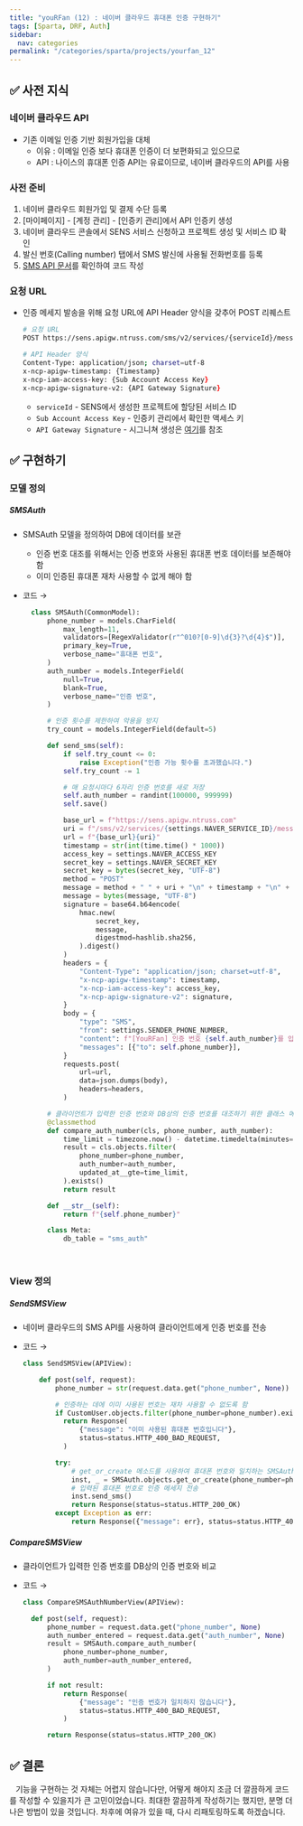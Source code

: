 ```yaml
---
title: "youRFan (12) : 네이버 클라우드 휴대폰 인증 구현하기"
tags: [Sparta, DRF, Auth]
sidebar:
  nav: categories
permalink: "/categories/sparta/projects/yourfan_12"
---
```


<div class="article__content" markdown="1">

## ✅ 사전 지식

### 네이버 클라우드 API

- 기존 이메일 인증 기반 회원가입을 대체
  - 이유 : 이메일 인증 보다 휴대폰 인증이 더 보편화되고 있으므로
  - API : 나이스의 휴대폰 인증 API는 유료이므로, 네이버 클라우드의 API를 사용

### 사전 준비

1. 네이버 클라우드 회원가입 및 결제 수단 등록
2. [마이페이지] - [계정 관리] - [인증키 관리]에서 API 인증키 생성
3. 네이버 클라우드 콘솔에서 SENS 서비스 신청하고 프로젝트 생성 및 서비스 ID 확인
4. 발신 번호(Calling number) 탭에서 SMS 발신에 사용될 전화번호를 등록
5. [SMS API 문서](https://api.ncloud-docs.com/docs/ai-application-service-sens-smsv2)를 확인하여 코드 작성

### 요청 URL

- 인증 메세지 발송을 위해 요청 URL에 API Header 양식을 갖추어 POST 리퀘스트

  ```zsh
  # 요청 URL
  POST https://sens.apigw.ntruss.com/sms/v2/services/{serviceId}/messages

  # API Header 양식
  Content-Type: application/json; charset=utf-8
  x-ncp-apigw-timestamp: {Timestamp}
  x-ncp-iam-access-key: {Sub Account Access Key}
  x-ncp-apigw-signature-v2: {API Gateway Signature}
  ```

  - `serviceId` - SENS에서 생성한 프로젝트에 할당된 서비스 ID
  - `Sub Account Access Key` - 인증키 관리에서 확인한 액세스 키
  - `API Gateway Signature` - 시그니쳐 생성은 [여기](https://api.ncloud-docs.com/docs/common-ncpapi)를 참조

## ✅ 구현하기

### 모델 정의

##### SMSAuth

- SMSAuth 모델을 정의하여 DB에 데이터를 보관

  - 인증 번호 대조를 위해서는 인증 번호와 사용된 휴대폰 번호 데이터를 보존해야 함
  - 이미 인증된 휴대폰 재차 사용할 수 없게 해야 함

- 코드 →

  ```python
    class SMSAuth(CommonModel):
        phone_number = models.CharField(
            max_length=11,
            validators=[RegexValidator(r"^010?[0-9]\d{3}?\d{4}$")],
            primary_key=True,
            verbose_name="휴대폰 번호",
        )
        auth_number = models.IntegerField(
            null=True,
            blank=True,
            verbose_name="인증 번호",
        )

        # 인증 횟수를 제한하여 악용을 방지
        try_count = models.IntegerField(default=5)

        def send_sms(self):
            if self.try_count <= 0:
                raise Exception("인증 가능 횟수를 초과했습니다.")
            self.try_count -= 1

            # 매 요청시마다 6자리 인증 번호를 새로 저장
            self.auth_number = randint(100000, 999999)
            self.save()

            base_url = f"https://sens.apigw.ntruss.com"
            uri = f"/sms/v2/services/{settings.NAVER_SERVICE_ID}/messages"
            url = f"{base_url}{uri}"
            timestamp = str(int(time.time() * 1000))
            access_key = settings.NAVER_ACCESS_KEY
            secret_key = settings.NAVER_SECRET_KEY
            secret_key = bytes(secret_key, "UTF-8")
            method = "POST"
            message = method + " " + uri + "\n" + timestamp + "\n" + access_key
            message = bytes(message, "UTF-8")
            signature = base64.b64encode(
                hmac.new(
                    secret_key,
                    message,
                    digestmod=hashlib.sha256,
                ).digest()
            )
            headers = {
                "Content-Type": "application/json; charset=utf-8",
                "x-ncp-apigw-timestamp": timestamp,
                "x-ncp-iam-access-key": access_key,
                "x-ncp-apigw-signature-v2": signature,
            }
            body = {
                "type": "SMS",
                "from": settings.SENDER_PHONE_NUMBER,
                "content": f"[YouRFan] 인증 번호 {self.auth_number}를 입력해주세요.",
                "messages": [{"to": self.phone_number}],
            }
            requests.post(
                url=url,
                data=json.dumps(body),
                headers=headers,
            )

        # 클라이언트가 입력한 인증 번호와 DB상의 인증 번호를 대조하기 위한 클래스 메소드
        @classmethod
        def compare_auth_number(cls, phone_number, auth_number):
            time_limit = timezone.now() - datetime.timedelta(minutes=5)
            result = cls.objects.filter(
                phone_number=phone_number,
                auth_number=auth_number,
                updated_at__gte=time_limit,
            ).exists()
            return result

        def __str__(self):
            return f"{self.phone_number}"

        class Meta:
            db_table = "sms_auth"

  ```

<br/>

### View 정의

##### SendSMSView

- 네이버 클라우드의 SMS API를 사용하여 클라이언트에게 인증 번호를 전송
- 코드 →

  ```python
  class SendSMSView(APIView):

      def post(self, request):
          phone_number = str(request.data.get("phone_number", None))

          # 인증하는 데에 이미 사용된 번호는 재차 사용할 수 없도록 함
          if CustomUser.objects.filter(phone_number=phone_number).exists():
            return Response(
                {"message": "이미 사용된 휴대폰 번호입니다"},
                status=status.HTTP_400_BAD_REQUEST,
            )

          try:
              # get_or_create 메소드를 사용하여 휴대폰 번호와 일치하는 SMSAuth 인스턴스가 있으면 해당 인스턴스를 가지고 오고, 없으면 인스턴스를 생성
              inst, _ = SMSAuth.objects.get_or_create(phone_number=phone_number)
              # 입력된 휴대폰 번호로 인증 메세지 전송
              inst.send_sms()
              return Response(status=status.HTTP_200_OK)
          except Exception as err:
              return Response({"message": err}, status=status.HTTP_400_BAD_REQUEST)
  ```

##### CompareSMSView

- 클라이언트가 입력한 인증 번호를 DB상의 인증 번호와 비교
- 코드 →

  ```python
  class CompareSMSAuthNumberView(APIView):

    def post(self, request):
        phone_number = request.data.get("phone_number", None)
        auth_number_entered = request.data.get("auth_number", None)
        result = SMSAuth.compare_auth_number(
            phone_number=phone_number,
            auth_number=auth_number_entered,
        )

        if not result:
            return Response(
                {"message": "인증 번호가 일치하지 않습니다"},
                status=status.HTTP_400_BAD_REQUEST,
            )

        return Response(status=status.HTTP_200_OK)
  ```

## ✅ 결론

&ensp; 기능을 구현하는 것 자체는 어렵지 않습니다만, 어떻게 해야지 조금 더 깔끔하게 코드를 작성할 수 있을지가 큰 고민이었습니다. 최대한 깔끔하게 작성하기는 했지만, 분명 더 나은 방법이 있을 것입니다. 차후에 여유가 있을 때, 다시 리패토링하도록 하겠습니다.

</div>

